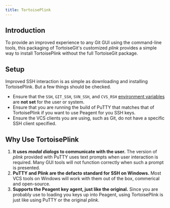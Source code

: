 ```yaml
---
title: TortoisePlink
---
```


## Introduction

To provide an improved experience to any Git GUI using the command-line tools, this packaging of
TortoiseGit's customized _plink_ provides a simple way to install TortoisePlink without the full
TortoiseGit package.

## Setup

Improved SSH interaction is as simple as downloading and installing TortoisePlink. But a few
things should be checked.

- Ensure that the `SSH`, `GIT_SSH`, `SVN_SSH`, and `CVS_RSH` [environment variables](https://www.digitalcitizen.life/simple-questions-what-are-environment-variables)
  are **not set** for the user or system.
- Ensure that you are running the build of PuTTY that matches that of TortoisePlink if you want to
  use Peagent for you SSH keys.
- Ensure the VCS clients you are using, such as Git, do not have a specific SSH client specified.

## Why Use TortoisePlink

1. **It uses _modal dialogs_ to communicate with the user.** The version of _plink_ provided with
   PuTTY uses text prompts when user interaction is required. Many GUI tools will not function
   correctly when such a prompt is presented.
2. **PuTTY and Plink are the defacto standard for SSH on Windows.** Most VCS tools on Windows will
   work with them out of the box, commerical and open-source.
3. **Supports the Peagent key agent, just like the original.** Since you are probably use to
   loading you keys up into Peagent, using TortoisePlink is just like using PuTTY or the original
   _plink_.
